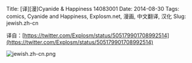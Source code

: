 Title: [译][漫]Cyanide & Happiness 14083001
Date: 2014-08-30
Tags: comics, Cyanide and Happiness, Explosm.net, 漫画, 中文翻译, 汉化
Slug: jewish.zh-cn

译自：[https://twitter.com/Explosm/status/505179901708992514](https://twitter.com/Explosm/status/505179901708992514)


![jewish.zh-cn.png](/static/images/comics/jewish.zh-cn.png)




